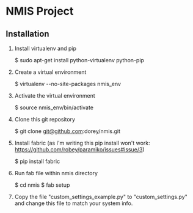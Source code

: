 NMIS Project
============

Installation
------------
1. Install virtualenv and pip

    $ sudo apt-get install python-virtualenv python-pip

2. Create a virtual environment

    $ virtualenv --no-site-packages nmis_env

3. Activate the virtual environment

    $ source nmis_env/bin/activate

4. Clone this git repository

    $ git clone git@github.com:dorey/nmis.git

5. Install fabric (as I'm writing this pip install won't work:
   https://github.com/robey/paramiko/issues#issue/3)

    $ pip install fabric

6. Run fab file within nmis directory

    $ cd nmis
    $ fab setup

7. Copy the file "custom_settings_example.py" to "custom_settings.py"
   and change this file to match your system info.

